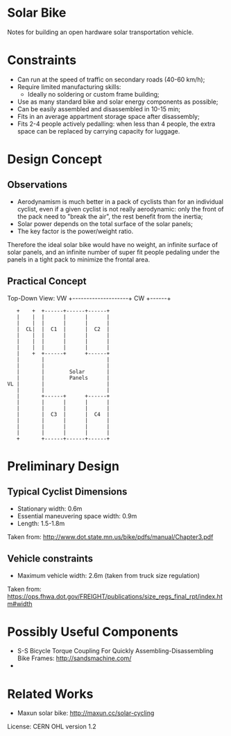 # Solar Bike

Notes for building an open hardware solar transportation vehicle.

# Constraints

* Can run at the speed of traffic on secondary roads (40-60 km/h);
* Require limited manufacturing skills:
  * Ideally no soldering or custom frame building;
* Use as many standard bike and solar energy components as possible;
* Can be easily assembled and disassembled in 10-15 min;
* Fits in an average appartment storage space after disassembly;
* Fits 2-4 people actively pedalling: when less than 4 people, the extra space can be replaced by carrying capacity for luggage. 

# Design Concept

## Observations

* Aerodynamism is much better in a pack of cyclists than for an individual cyclist, even if a given cyclist is not really aerodynamic: only the front of the pack need to "break the air", the rest benefit from the inertia;
* Solar power depends on the total surface of the solar panels;
* The key factor is the power/weight ratio.

Therefore the ideal solar bike would have no weight, an infinite surface of solar panels, and an infinite number of super fit people pedaling under the panels in a tight pack to minimize the frontal area.


## Practical Concept

Top-Down View:
                        VW
               +--------------------+
                  CW
               +------+

       +    +  +------+------+------+
       |    |  |      |      |      |
       |    |  |      |      |      |
       |  CL|  |  C1  |      |  C2  |
       |    |  |      |      |      |
       |    |  |      |      |      |
       |    |  |      |      |      |
       |    +  +------+      +------+
       |       |                    |
       |       |                    |
       |       |        Solar       |
       |       |        Panels      |
    VL |       |                    |
       |       |                    |
       |       +------+      +------+
       |       |      |      |      |
       |       |      |      |      |
       |       |  C3  |      |  C4  |
       |       |      |      |      |
       |       |      |      |      |
       |       |      |      |      |
       +       +------+------+------+




# Preliminary Design

## Typical Cyclist Dimensions

* Stationary width: 0.6m 
* Essential maneuvering space width: 0.9m
* Length: 1.5-1.8m

Taken from: http://www.dot.state.mn.us/bike/pdfs/manual/Chapter3.pdf

## Vehicle constraints

* Maximum vehicle width: 2.6m (taken from truck size regulation)

Taken from: https://ops.fhwa.dot.gov/FREIGHT/publications/size_regs_final_rpt/index.htm#width


# Possibly Useful Components

* S-S Bicycle Torque Coupling For Quickly Assembling-Disassembling Bike Frames: http://sandsmachine.com/
* 

# Related Works

* Maxun solar bike: http://maxun.cc/solar-cycling


License: CERN OHL version 1.2

